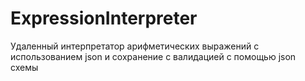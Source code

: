 # ExpressionInterpreter
Удаленный интерпретатор арифметических выражений с использованием json и сохранение с валидацией с помощью json схемы

